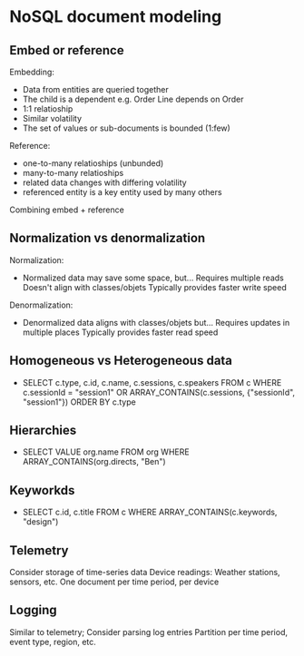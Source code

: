 # NoSQL document modeling

## Embed or reference
Embedding:
- Data from entities are queried together
- The child is a dependent e.g. Order Line depends on Order
- 1:1 relatioship
- Similar volatility
- The set of values or sub-documents is bounded (1:few)

Reference:
- one-to-many relatioships (unbunded)
- many-to-many relatioships
- related data changes with differing volatility
- referenced entity is a key entity used by many others

Combining embed + reference

## Normalization vs denormalization
Normalization:
- Normalized data may save some space, but...
  Requires multiple reads
  Doesn't align with classes/objets
  Typically provides faster write speed
  
Denormalization:
- Denormalized data aligns with classes/objets but...
  Requires updates in multiple places
  Typically provides faster read speed
  
## Homogeneous vs Heterogeneous data
- SELECT c.type, c.id, c.name, c.sessions, c.speakers 
  FROM c
  WHERE c.sessionId = "session1"
  OR ARRAY_CONTAINS(c.sessions, {"sessionId", "session1"})
  ORDER BY c.type
 
## Hierarchies
- SELECT VALUE org.name FROM org WHERE ARRAY_CONTAINS(org.directs, "Ben")

## Keyworkds
- SELECT c.id, c.title FROM c WHERE ARRAY_CONTAINS(c.keywords, "design")

## Telemetry
Consider storage of time-series data
  Device readings: Weather stations, sensors, etc.
  One document per time period, per device

## Logging
Similar to telemetry; Consider parsing log entries
Partition per time period, event type, region, etc.
